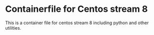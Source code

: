 # Containerfile for Centos stream 8
This is a container file for centos stream 8 including python and other utilities.

